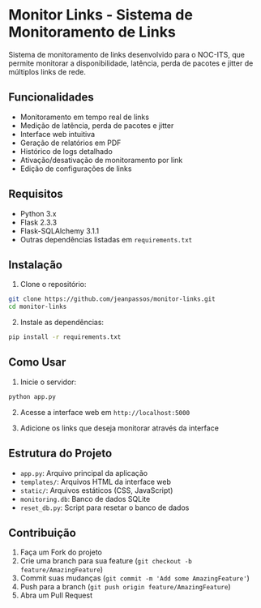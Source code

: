 # Monitor Links - Sistema de Monitoramento de Links

Sistema de monitoramento de links desenvolvido para o NOC-ITS, que permite monitorar a disponibilidade, latência, perda de pacotes e jitter de múltiplos links de rede.

## Funcionalidades

- Monitoramento em tempo real de links
- Medição de latência, perda de pacotes e jitter
- Interface web intuitiva
- Geração de relatórios em PDF
- Histórico de logs detalhado
- Ativação/desativação de monitoramento por link
- Edição de configurações de links

## Requisitos

- Python 3.x
- Flask 2.3.3
- Flask-SQLAlchemy 3.1.1
- Outras dependências listadas em `requirements.txt`

## Instalação

1. Clone o repositório:
```bash
git clone https://github.com/jeanpassos/monitor-links.git
cd monitor-links
```

2. Instale as dependências:
```bash
pip install -r requirements.txt
```

## Como Usar

1. Inicie o servidor:
```bash
python app.py
```

2. Acesse a interface web em `http://localhost:5000`

3. Adicione os links que deseja monitorar através da interface

## Estrutura do Projeto

- `app.py`: Arquivo principal da aplicação
- `templates/`: Arquivos HTML da interface web
- `static/`: Arquivos estáticos (CSS, JavaScript)
- `monitoring.db`: Banco de dados SQLite
- `reset_db.py`: Script para resetar o banco de dados

## Contribuição

1. Faça um Fork do projeto
2. Crie uma branch para sua feature (`git checkout -b feature/AmazingFeature`)
3. Commit suas mudanças (`git commit -m 'Add some AmazingFeature'`)
4. Push para a branch (`git push origin feature/AmazingFeature`)
5. Abra um Pull Request